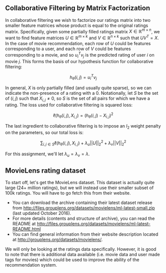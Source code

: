 ## Collaborative Filtering by Matrix Factorization
In collaborative filtering we wish to factorize our ratings matrix into two smaller feature matrices whose product is equal to the original ratings matrix. Specifically, given some partially filled ratings matrix $X\in \mathbb{R}^{m\times n}$, we want to find feature matrices $U \in \mathbb{R}^{m\times k}$ and $V \in \mathbb{R}^{n\times k}$ such that $UV^T = X$. In the case of movie recommendation, each row of $U$ could be features corresponding to a user, and each row of $V$ could be features corresponding to a movie, and so $u_i^Tv_j$ is the predicted rating of user $i$ on movie $j$. This forms the basis of our hypothesis function for collaborative filtering: 

$$h_\theta(i,j) = u_i^T v_j$$

In general, $X$ is only partially filled (and usually quite sparse), so we can indicate the non-presence of a rating with a 0. Notationally, let $S$ be the set of $(i,j)$ such that $X_{i,j} \neq 0$, so $S$ is the set of all pairs for which we have a rating. The loss used for collaborative filtering is squared loss:

$$\ell(h_\theta(i,j),X_{i,j}) = (h_\theta(i,j) - X_{i,j})^2$$

The last ingredient to collaborative filtering is to impose an $l_2$ weight penalty on the parameters, so our total loss is:

$$\sum_{i,j\in S}\ell(h_\theta(i,j),X_{i,j}) + \lambda_u ||U||_2^2 + \lambda_v ||V||_2^2$$

For this assignment, we'll let $\lambda_u = \lambda_v = \lambda$. 

## MovieLens rating dataset
To start off, let's get the MovieLens dataset. This dataset is actually quite large (24+ million ratings), but we will instead use their smaller subset of 100k ratings. You will have to go fetch this from their website. 

* You can download the archive containing their latest dataset release from http://files.grouplens.org/datasets/movielens/ml-latest-small.zip (last updated October 2016). 
* For more details (contents and structure of archive), you can read the README at http://files.grouplens.org/datasets/movielens/ml-latest-README.html
* You can find general information from their website description located at http://grouplens.org/datasets/movielens/. 

We will only be looking at the ratings data specifically. However, it is good to note that there is additional data available (i.e. movie data and user made tags for movies) which could be used to improve the ability of the recommendation system. 

